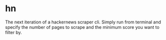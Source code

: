 # hn
The next iteration of a hackernews scraper cli.
Simply run from terminal and specify the number of pages to scrape and the minimum score you want to filter by.
